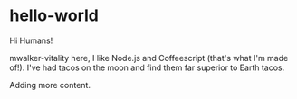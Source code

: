 # hello-world

Hi Humans!

mwalker-vitality here, I like Node.js and Coffeescript (that's what I'm made of!).
I've had tacos on the moon and find them far superior to Earth tacos.

Adding more content.
